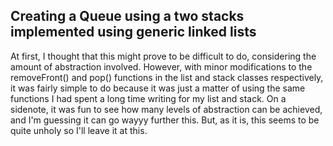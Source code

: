 ## Creating a Queue using a two stacks implemented using generic linked lists

At first, I thought that this might prove to be difficult to do, considering the amount of abstraction involved. However, with minor 
modifications to the removeFront() and pop() functions in the list and stack classes respectively, it was fairly simple to do because
it was just a matter of using the same functions I had spent a long time writing for my list and stack.
On a sidenote, it was fun to see how many levels of abstraction can be achieved, and I'm guessing it can go wayyy further this. But, as 
it is, this seems to be quite unholy so I'll leave it at this.
